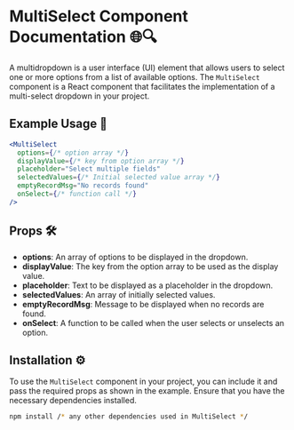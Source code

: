 # MultiSelect Component Documentation 🌐🔍

A multidropdown is a user interface (UI) element that allows users to select one or more options from a list of available options. The `MultiSelect` component is a React component that facilitates the implementation of a multi-select dropdown in your project.

## Example Usage 🚀

```jsx
<MultiSelect
  options={/* option array */}
  displayValue={/* key from option array */}
  placeholder="Select multiple fields"
  selectedValues={/* Initial selected value array */}
  emptyRecordMsg="No records found"
  onSelect={/* function call */}
/>

```
## Props 🛠

- **options**: An array of options to be displayed in the dropdown.
- **displayValue**: The key from the option array to be used as the display value.
- **placeholder**: Text to be displayed as a placeholder in the dropdown.
- **selectedValues**: An array of initially selected values.
- **emptyRecordMsg**: Message to be displayed when no records are found.
- **onSelect**: A function to be called when the user selects or unselects an option.

## Installation ⚙️

To use the `MultiSelect` component in your project, you can include it and pass the required props as shown in the example. Ensure that you have the necessary dependencies installed.

```bash
npm install /* any other dependencies used in MultiSelect */

